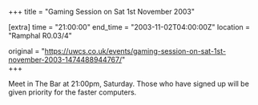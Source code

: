 +++
title = "Gaming Session on Sat 1st November 2003"

[extra]
time = "21:00:00"
end_time = "2003-11-02T04:00:00Z"
location = "Ramphal R0.03/4"

original = "https://uwcs.co.uk/events/gaming-session-on-sat-1st-november-2003-1474488944767/"    
+++

Meet in The Bar at 21:00pm, Saturday. Those who have signed up will be given priority for the faster computers.

